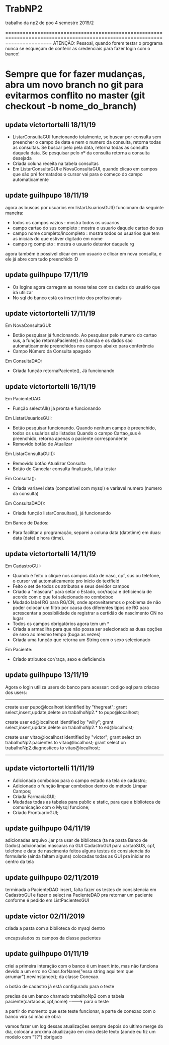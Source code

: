# TrabNP2
trabalho da np2 de poo 4 semestre 2019/2

============================================================================================================================ 
ATENÇÃO: Pessoal, quando forem testar o programa nunca se esqueçam de conferir as credenciais para fazer login com o banco!

Sempre que for fazer mudanças, abra um novo branch no git para evitarmos conflito no master (git checkout -b nome_do_branch)
============================================================================================================================

update victortortelli 18/11/19
---
- ListarConsultaGUI funcionando totalmente, se buscar por consulta sem preencher o campo de data e nem o numero da consulta, retorna
todas as consultas. Se buscar pelo pela data, retorna todas as consulta daquela data. Se pesquisar pelo nº da consulta retorna a consulta desejada
- Criada coluna receita na tabela consultas
- Em ListarConsultaGUI e NovaConsultaGUI, quando clicao em campos que são pré formatados o cursor vai para o começo do campo automaticamente



update guilhpupo 18/11/19
---
agora as buscas por usuarios em listarUsuariosGUI() funcionam da seguinte maneira:
- todos os campos vazios : mostra todos os usuarios
- campo cartao do sus completo : mostra o usuario daquele cartao do sus
- campo nome completo/incompleto : mostra todos os usuarios que tem as iniciais do que estiver digitado em nome
- campo rg completo : mostra o usuario detentor daquele rg

agora também é possivel clicar em um usuario e clicar em nova consulta, e ele já abre com tudo preenchido :D

update guilhpupo 17/11/19
---
- Os logins agora carregam as novas telas com os dados do usuário que irá utilizar
- No sql do banco está os insert into dos profissionais

update victortortelli 17/11/19
---
Em NovaConsultaGUI:
- Botão pesquisar já funcionando. Ao pesquisar pelo numero do cartao sus, a função retornaPaciente() é chamda e os dados sao 
automaticamente preenchidos nos campos abaixo para conferência
- Campo Número da Consulta apagado


Em ConsultaDAO:
- Criada função retornaPaciente(), Já funcionando



update victortortelli 16/11/19
---
Em PacienteDAO:
- Função selectAll() já pronta e funcionando

Em ListarUsuariosGUI:
- Botão pesquisar funcionando. Quando nenhum campo é preenchido, todos os usuários são listados
Quando o campo Cartao_sus é preenchido, retorna apenas o paciente correspondente
- Removido botão de Atualizar

Em ListarConsultaGUI():
- Removido botão Atualizar Consulta
- Botão de Cancelar consulta finalizado, falta testar

Em Consulta():
- Criada variavel data (compativel com mysql) e variavel numero (numero da consulta)

Em ConsultaDAO():
- Criada função listarConsultas(), já funcionando

Em Banco de Dados:
- Para facilitar a programação, separei a coluna data (datetime) em duas: data (date) e hora (time).



update victortortelli 14/11/19
---
Em CadastroGUI:
- Quando é feito o clique nos campos data de nasc, cpf, sus ou telefone, o cursor vai automaticamente pro inicio do textfield
- Feito o set de todos os atributos e seus devidor campos
- Criado a "mascara" para setar o Estado, cor/raçca e deficiencia de acordo com o que foi selecionado no combobox
- Mudado label RG para RG/CN, onde aproveitaremos o problema de não poder colocar um filtro por causa dos diferentes tipos de RG para acrescentar
a possibilidade de registrar a certidão de nascimento CN no lugar
- Todos os campos obrigatórios agora tem um *
- Criada a armadilha para que não possa ser selecionado as duas opções de sexo ao mesmo tempo (buga as vezes)
- Criada uma função que retorna um String com o sexo selecionado

Em Paciente:
- Criado atributos cor/raça, sexo e deficiencia



update guilhpupo 13/11/19
---
Agora o login utiliza users do banco para acessar:
codigo sql para criacao dos users:
****
create user pupo@localhost identified by "thegreat";
grant select,insert,update,delete on trabalhoNp2.* to pupo@localhost;

create user ed@localhost identified by "willy";
grant select,insert,update,delete on trabalhoNp2.* to ed@localhost;

create user vitao@localhost identified by "victor";
grant select on trabalhoNp2.pacientes to vitao@localhost;
grant select on trabalhoNp2.diagnosticos to vitao@localhost;
****

update victortortelli 11/11/19
---
- Adicionada combobox para o campo estado na tela de cadastro;
- Adicionado o função limpar combobox dentro do método Limpar Campos;
- Criada FarmaciaGUI;
- Mudadas todas as tabelas para public e static, para que a biblioteca de comunicação
com o Mysql funcione;
- Criado ProntuarioGUI;




update guilhpupo 04/11/19
---
adicionadas arquivo .jar pra usar de biblioteca (ta na pasta Banco de Dados)
adicionadas mascaras na GUI CadastroGUI para cartaoSUS, cpf, telefone e data de nascimento
feitos alguns testes de consistencia do formulario (ainda faltam alguns)
colocadas todas as GUI pra iniciar no centro da tela




update guilhpupo 02/11/2019
---
terminada a PacienteDAO insert, falta fazer os testes de consistencia em CadastroGUI e fazer o select na PacienteDAO pra retornar um paciente conforme é pedido em ListPacientesGUI




update victor 02/11/2019
---

criada a pasta com a biblioteca do mysql dentro 

encapsulados os campos da classe pacientes






update guilhpupo 01/11/19
---

criei a primeira interação com o banco é um insert into, mas não funciona devido a um erro no Class.forName("essa string aqui tem que arrumar").newInstance(); da classe Conexao.

o botão de cadastro já está configurado para o teste

precisa de um banco chamado trabalhoNp2 com a tabela paciente(cartaosus,cpf,nome) ----> para o teste

a partir do momento que este teste funcionar, a parte de conexao com o banco vira só mão de obra

vamos fazer um log dessas atualizações sempre depois do ultimo merge do dia, colocar a proxima atualização em cima deste texto (aonde eu fiz um modelo com "??") obrigado



